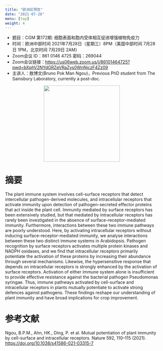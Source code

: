 ```yaml
---
title: "欧洲区预告"
date: "2021-07-28"
menu: [top]
weight: 4
---
```


- 题目：CGM 第172期: 细胞表面和胞内受体相互促进增强植物免疫力
- 时间：欧洲中部时间 2021年7月28日（星期三）8PM（美国中部时间 7月28日 1PM，北京时间 7月29日 2AM）
- Zoom会议 ID：861 0146 4725 密码：269044 
- Zoom会议链接：https://us06web.zoom.us/j/86101464725?pwd=bXphV2NYdGRZeVRaZys0WnNjczF4Zz09
- 主讲人：敖博文(Bruno Pok Man Ngou)，Previous PhD student from The Sainsbury Laboratory, currently a post-doc.

<div align="center">
<img src="https://i.ibb.co/Bsn9bKf/1.jpg" height=250>
</div>

# 摘要

The plant immune system involves cell-surface receptors that detect intercellular pathogen-derived molecules, and intracellular receptors that activate immunity upon detection of pathogen-secreted effector proteins that act inside the plant cell. Immunity mediated by surface receptors has been extensively studied, but that mediated by intracellular receptors has rarely been investigated in the absence of surface-receptor-mediated immunity. Furthermore, interactions between these two immune pathways are poorly understood. Here, by activating intracellular receptors without inducing surface-receptor-mediated immunity, we analyse interactions between these two distinct immune systems in Arabidopsis. Pathogen recognition by surface receptors activates multiple protein kinases and NADPH oxidases, and we find that intracellular receptors primarily potentiate the activation of these proteins by increasing their abundance through several mechanisms. Likewise, the hypersensitive response that depends on intracellular receptors is strongly enhanced by the activation of surface receptors. Activation of either immune system alone is insufficient to provide effective resistance against the bacterial pathogen Pseudomonas syringae. Thus, immune pathways activated by cell-surface and intracellular receptors in plants mutually potentiate to activate strong defences against pathogens. These findings reshape our understanding of plant immunity and have broad implications for crop improvement.


# 参考文献
Ngou, B.P.M., Ahn, HK., Ding, P. et al. Mutual potentiation of plant immunity by cell-surface and intracellular receptors. Nature 592, 110–115 (2021). https://doi.org/10.1038/s41586-021-03315-7

